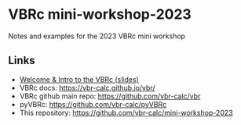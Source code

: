 # VBRc mini-workshop-2023
Notes and examples for the 2023 VBRc mini workshop

## Links

* [Welcome & Intro to the VBRc (slides)](https://docs.google.com/presentation/d/1JA2tKcIJxfj8U4UKfZi6d6t-icGV1GppMUqZae5Pxxw/edit?usp=sharing)
* VBRc docs: https://vbr-calc.github.io/vbr/ 
* VBRc github main repo: https://github.com/vbr-calc/vbr 
* pyVBRc: https://github.com/vbr-calc/pyVBRc
* This repository: https://github.com/vbr-calc/mini-workshop-2023


